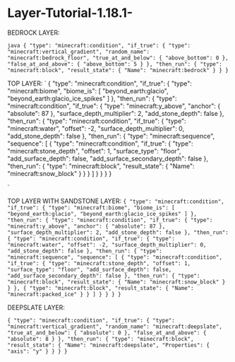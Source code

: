 # Layer-Tutorial-1.18.1-

BEDROCK LAYER:

`java
          {
            "type": "minecraft:condition",
            "if_true": {
              "type": "minecraft:vertical_gradient",
              "random_name": "minecraft:bedrock_floor",
              "true_at_and_below": {
                "above_bottom": 0
              },
              "false_at_and_above": {
                "above_bottom": 5
              }
            },
            "then_run": {
              "type": "minecraft:block",
              "result_state": {
                "Name": "minecraft:bedrock"
              }
            }
          }
`

TOP LAYER:
`
          {
            "type": "minecraft:condition",
            "if_true": {
              "type": "minecraft:biome",
              "biome_is": [
                "beyond_earth:glacio",
                "beyond_earth:glacio_ice_spikes"
              ]
            },
            "then_run": {
              "type": "minecraft:condition",
              "if_true": {
                "type": "minecraft:y_above",
                "anchor": {
                  "absolute": 87
                },
                "surface_depth_multiplier": 2,
                "add_stone_depth": false
              },
              "then_run": {
                "type": "minecraft:condition",
                "if_true": {
                  "type": "minecraft:water",
                  "offset": -2,
                  "surface_depth_multiplier": 0,
                  "add_stone_depth": false
                },
                "then_run": {
                  "type": "minecraft:sequence",
                  "sequence": [
                    {
                      "type": "minecraft:condition",
                      "if_true": {
                        "type": "minecraft:stone_depth",
                        "offset": 1,
                        "surface_type": "floor",
                        "add_surface_depth": false,
                        "add_surface_secondary_depth": false
                      },
                      "then_run": {
                        "type": "minecraft:block",
                        "result_state": {
                          "Name": "minecraft:snow_block"
                        }
                      }
                    }
                  ]
                }
              }
            }
          }
          
`

TOP LAYER WITH SANDSTONE LAYER:
`
          {
            "type": "minecraft:condition",
            "if_true": {
              "type": "minecraft:biome",
              "biome_is": [
                "beyond_earth:glacio",
                "beyond_earth:glacio_ice_spikes"
              ]
            },
            "then_run": {
              "type": "minecraft:condition",
              "if_true": {
                "type": "minecraft:y_above",
                "anchor": {
                  "absolute": 87
                },
                "surface_depth_multiplier": 2,
                "add_stone_depth": false
              },
              "then_run": {
                "type": "minecraft:condition",
                "if_true": {
                  "type": "minecraft:water",
                  "offset": -2,
                  "surface_depth_multiplier": 0,
                  "add_stone_depth": false
                },
                "then_run": {
                  "type": "minecraft:sequence",
                  "sequence": [
                    {
                      "type": "minecraft:condition",
                      "if_true": {
                        "type": "minecraft:stone_depth",
                        "offset": 1,
                        "surface_type": "floor",
                        "add_surface_depth": false,
                        "add_surface_secondary_depth": false
                      },
                      "then_run": {
                        "type": "minecraft:block",
                        "result_state": {
                          "Name": "minecraft:snow_block"
                        }
                      }
                    },
                    {
                      "type": "minecraft:block",
                      "result_state": {
                        "Name": "minecraft:packed_ice"
                      }
                    }
                  ]
                }
              }
            }
          }
`

DEEPSLATE LAYER:

`
          {
            "type": "minecraft:condition",
            "if_true": {
              "type": "minecraft:vertical_gradient",
              "random_name": "minecraft:deepslate",
              "true_at_and_below": {
                "absolute": 0
              },
              "false_at_and_above": {
                "absolute": 8
              }
            },
            "then_run": {
              "type": "minecraft:block",
              "result_state": {
                "Name": "minecraft:deepslate",
                "Properties": {
                  "axis": "y"
                }
              }
            }
          }
`
